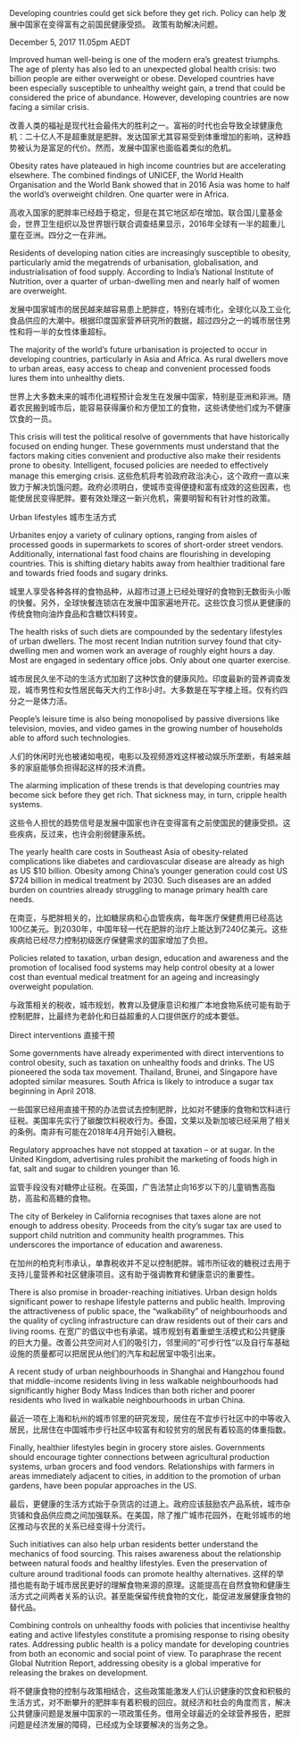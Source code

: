 Developing countries could get sick before they get rich. Policy can help
发展中国家在变得富有之前国民健康受损。
政策有助解决问题。

December 5, 2017 11.05pm AEDT

Improved human well-being is one of the modern era’s greatest triumphs. The age of plenty has also led to an unexpected global health crisis: two billion people are either overweight or obese. Developed countries have been especially susceptible to unhealthy weight gain, a trend that could be considered the price of abundance. However, developing countries are now facing a similar crisis.

改善人类的福祉是现代社会最伟大的胜利之一。富裕的时代也会导致全球健康危机：二十亿人不是超重就是肥胖。发达国家尤其容易受到体重增加的影响，这种趋势被认为是富足的代价。然而，发展中国家也面临着类似的危机。

Obesity rates have plateaued in high income countries but are accelerating elsewhere. The combined findings of UNICEF, the World Health Organisation and the World Bank showed that in 2016 Asia was home to half the world’s overweight children. One quarter were in Africa.

高收入国家的肥胖率已经趋于稳定，但是在其它地区却在增加。联合国儿童基金会，世界卫生组织以及世界银行联合调查结果显示，2016年全球有一半的超重儿童在亚洲。四分之一在非洲。

Residents of developing nation cities are increasingly susceptible to obesity, particularly amid the megatrends of urbanisation, globalisation, and industrialisation of food supply. According to India’s National Institute of Nutrition, over a quarter of urban-dwelling men and nearly half of women are overweight.

发展中国家城市的居民越来越容易患上肥胖症，特别在城市化，全球化以及工业化食品供应的大潮中。根据印度国家营养研究所的数据，超过四分之一的城市居住男性和将一半的女性体重超标。

The majority of the world’s future urbanisation is projected to occur in developing countries, particularly in Asia and Africa. As rural dwellers move to urban areas, easy access to cheap and convenient processed foods lures them into unhealthy diets.

世界上大多数未来的城市化进程预计会发生在发展中国家，特别是亚洲和非洲。随着农民搬到城市后，能容易获得廉价和方便加工的食物，这些诱使他们成为不健康饮食的一员。

This crisis will test the political resolve of governments that have historically focused on ending hunger. These governments must understand that the factors making cities convenient and productive also make their residents prone to obesity. Intelligent, focused policies are needed to effectively manage this emerging crisis.
这些危机将考验政府政治决心，这个政府一直以来致力于解决饥饿问题。政府必须明白，使城市变得便捷和富有成效的这些因素，也能使居民变得肥胖。要有效处理这一新兴危机，需要明智和有针对性的政策。

Urban lifestyles
城市生活方式

Urbanites enjoy a variety of culinary options, ranging from aisles of processed goods in supermarkets to scores of short-order street vendors. Additionally, international fast food chains are flourishing in developing countries. This is shifting dietary habits away from healthier traditional fare and towards fried foods and sugary drinks.

城里人享受各种各样的食物品种，从超市过道上已经处理好的食物到无数街头小贩的快餐。另外，全球快餐连锁店在发展中国家遍地开花。这些饮食习惯从更健康的传统食物向油炸食品和含糖饮料转变。

The health risks of such diets are compounded by the sedentary lifestyles of urban dwellers. The most recent Indian nutrition survey found that city-dwelling men and women work an average of roughly eight hours a day. Most are engaged in sedentary office jobs. Only about one quarter exercise.

城市居民久坐不动的生活方式加剧了这种饮食的健康风险。印度最新的营养调查发现，城市男性和女性居民每天大约工作8小时。大多数是在写字楼上班。仅有约四分之一是体力活。

People’s leisure time is also being monopolised by passive diversions like television, movies, and video games in the growing number of households able to afford such technologies.

人们的休闲时光也被诸如电视，电影以及视频游戏这样被动娱乐所垄断，有越来越多的家庭能够负担得起这样的技术消费。

The alarming implication of these trends is that developing countries may become sick before they get rich. That sickness may, in turn, cripple health systems.

这些令人担忧的趋势信号是发展中国家也许在变得富有之前使国民的健康受损。这些疾病，反过来，也许会削弱健康系统。

The yearly health care costs in Southeast Asia of obesity-related complications like diabetes and cardiovascular disease are already as high as US $10 billion. Obesity among China’s younger generation could cost US $724 billion in medical treatment by 2030. Such diseases are an added burden on countries already struggling to manage primary health care needs.

在南亚，与肥胖相关的，比如糖尿病和心血管疾病，每年医疗保健费用已经高达100亿美元。到2030年，中国年轻一代在肥胖的治疗上能达到7240亿美元。这些疾病给已经尽力控制初级医疗保健需求的国家增加了负担。

Policies related to taxation, urban design, education and awareness and the promotion of localised food systems may help control obesity at a lower cost than eventual medical treatment for an ageing and increasingly overweight population.

与政策相关的税收，城市规划，教育以及健康意识和推广本地食物系统可能有助于控制肥胖，比最终为老龄化和日益超重的人口提供医疗的成本要低。

Direct interventions
直接干预


Some governments have already experimented with direct interventions to control obesity, such as taxation on unhealthy foods and drinks. The US pioneered the soda tax movement. Thailand, Brunei, and Singapore have adopted similar measures. South Africa is likely to introduce a sugar tax beginning in April 2018.

一些国家已经用直接干预的办法尝试去控制肥胖，比如对不健康的食物和饮料进行征税。美国率先实行了碳酸饮料税收行为。泰国，文莱以及新加坡已经采用了相关的条例。南非有可能在2018年4月开始引入糖税。

Regulatory approaches have not stopped at taxation – or at sugar. In the United Kingdom, advertising rules prohibit the marketing of foods high in fat, salt and sugar to children younger than 16.

监管手段没有对糖停止征税。在英国，广告法禁止向16岁以下的儿童销售高脂肪，高盐和高糖的食物。

The city of Berkeley in California recognises that taxes alone are not enough to address obesity. Proceeds from the city’s sugar tax are used to support child nutrition and community health programmes. This underscores the importance of education and awareness.

在加州的柏克利市承认，单靠税收并不足以控制肥胖。城市所征收的糖税过去用于支持儿童营养和社区健康项目。这有助于强调教育和健康意识的重要性。

There is also promise in broader-reaching initiatives. Urban design holds significant power to reshape lifestyle patterns and public health. Improving the attractiveness of public space, the “walkability” of neighbourhoods and the quality of cycling infrastructure can draw residents out of their cars and living rooms.
在宽广的倡议中也有承诺。城市规划有着重塑生活模式和公共健康的巨大力量。改善公共空间对人们的吸引力，邻里间的“可步行性”以及自行车基础设施的质量都可以把居民从他们的汽车和起居室中吸引出来。

A recent study of urban neighbourhoods in Shanghai and Hangzhou found that middle-income residents living in less walkable neighbourhoods had significantly higher Body Mass Indices than both richer and poorer residents who lived in walkable neighbourhoods in urban China.

最近一项在上海和杭州的城市邻里的研究发现，居住在不宜步行社区中的中等收入居民，比居住在中国城市步行社区中较富有和较贫穷的居民有着较高的体重指数。

Finally, healthier lifestyles begin in grocery store aisles. Governments should encourage tighter connections between agricultural production systems, urban grocers and food vendors. Relationships with farmers in areas immediately adjacent to cities, in addition to the promotion of urban gardens, have been popular approaches in the US.

最后，更健康的生活方式始于杂货店的过道上。政府应该鼓励农产品系统，城市杂货铺和食品供应商之间加强联系。在美国，除了推广城市花园外，在毗邻城市的地区推动与农民的关系已经变得十分流行。

Such initiatives can also help urban residents better understand the mechanics of food sourcing. This raises awareness about the relationship between natural foods and healthy lifestyles. Even the preservation of culture around traditional foods can promote healthy alternatives.
这样的举措也能有助于城市居民更好的理解食物来源的原理。这能提高在自然食物和健康生活方式之间两者关系的认识。甚至能保留传统食物的文化，能促进发展健康食物的替代品。

Combining controls on unhealthy foods with policies that incentivise healthy eating and active lifestyles constitute a promising response to rising obesity rates. Addressing public health is a policy mandate for developing countries from both an economic and social point of view. To paraphrase the recent Global Nutrition Report, addressing obesity is a global imperative for releasing the brakes on development.

将不健康食物的控制与政策相结合，这些政策能激发人们认识健康的饮食和积极的生活方式，对不断攀升的肥胖率有着积极的回应。就经济和社会的角度而言，解决公共健康问题是发展中国家的一项政策任务。借用全球最近的全球营养报告，肥胖问题是经济发展的障碍，已经成为全球要解决的当务之急。
